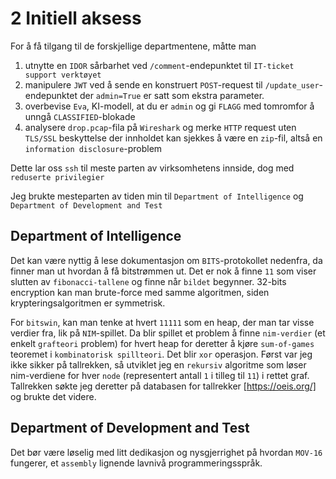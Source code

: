 # 2 Initiell aksess

For å få tilgang til de forskjellige departmentene, måtte man 
1. utnytte en `IDOR` sårbarhet ved `/comment`-endepunktet til `IT-ticket support verktøyet`
2. manipulere `JWT` ved å sende en konstruert `POST`-request til `/update_user`-endepunktet der `admin=True` er satt som ekstra parameter.
3. overbevise `Eva`, KI-modell, at du er `admin` og gi `FLAGG` med tomromfor å unngå `CLASSIFIED`-blokade
4. analysere `drop.pcap`-fila på `Wireshark` og merke `HTTP` request uten `TLS/SSL` beskyttelse der innholdet kan sjekkes å være en `zip`-fil, altså en `information disclosure`-problem

Dette lar oss `ssh` til meste parten av virksomhetens innside, dog med `reduserte privilegier`

Jeg brukte mesteparten av tiden min til `Department of Intelligence` og `Department of Development and Test`
## Department of Intelligence
Det kan være nyttig å lese dokumentasjon om `BITS`-protokollet nedenfra, da finner man ut hvordan å få bitstrømmen ut. Det er nok å finne `11` som viser slutten av `fibonacci-tallene` og finne når `bildet` begynner. 32-bits encryption kan man brute-force med samme algoritmen, siden krypteringsalgoritmen er symmetrisk.

For `bitswin`, kan man tenke at hvert `11111` som en heap, der man tar visse verdier fra, lik på `NIM`-spillet. Da blir spillet et problem å finne `nim-verdier` (et enkelt `grafteori` problem) for hvert heap for deretter å kjøre `sum-of-games` teoremet i `kombinatorisk spillteori`. Det blir `xor` operasjon. Først var jeg ikke sikker på tallrekken, så utviklet jeg en `rekursiv` algoritme som løser nim-verdiene for hver `node` (representert antall `1` i tilleg til `11`) i rettet graf. Tallrekken søkte jeg deretter på databasen for tallrekker [https://oeis.org/] og brukte det videre.

## Department of Development and Test
Det bør være løselig med litt dedikasjon og nysgjerrighet på hvordan `MOV-16` fungerer, et `assembly` lignende lavnivå programmeringsspråk.




